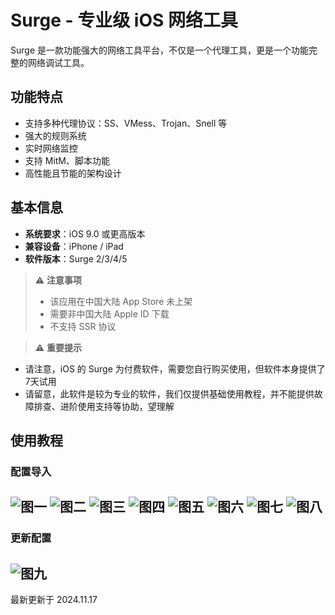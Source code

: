# Surge - 专业级 iOS 网络工具

Surge 是一款功能强大的网络工具平台，不仅是一个代理工具，更是一个功能完整的网络调试工具。

## 功能特点

- 支持多种代理协议：SS、VMess、Trojan、Snell 等
- 强大的规则系统
- 实时网络监控
- 支持 MitM、脚本功能
- 高性能且节能的架构设计

## 基本信息

- **系统要求**：iOS 9.0 或更高版本
- **兼容设备**：iPhone / iPad
- **软件版本**：Surge 2/3/4/5

> ⚠️ **注意事项**
>
> - 该应用在中国大陆 App Store 未上架
> - 需要非中国大陆 Apple ID 下载
> - 不支持 SSR 协议

> ⚠️ **重要提示**

- 请注意，iOS 的 Surge 为付费软件，需要您自行购买使用，但软件本身提供了7天试用
- 请留意，此软件是较为专业的软件，我们仅提供基础使用教程，并不能提供故障排查、进阶使用支持等协助，望理解

## 使用教程

### 配置导入

![图一](surge-01.png)
![图二](surge-02.png)
![图三](surge-03.png)
![图四](surge-04.png)
![图五](surge-05.png)
![图六](surge-06.png)
![图七](surge-07.png)
![图八](surge-08.png)
---

### 更新配置

![图九](surge-07.png)
---

最新更新于 2024.11.17

